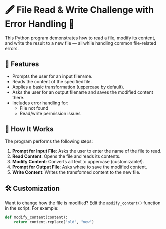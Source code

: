 # 🖋️ File Read & Write Challenge with Error Handling 🧪

This Python program demonstrates how to read a file, modify its content, and write the result to a new file — all while handling common file-related errors.

## 🚀 Features

- Prompts the user for an input filename.
- Reads the content of the specified file.
- Applies a basic transformation (uppercase by default).
- Asks the user for an output filename and saves the modified content there.
- Includes error handling for:
  - File not found
  - Read/write permission issues

## 🧠 How It Works

The program performs the following steps:
1. **Prompt for Input File**: Asks the user to enter the name of the file to read.
2. **Read Content**: Opens the file and reads its contents.
3. **Modify Content**: Converts all text to uppercase (customizable!).
4. **Prompt for Output File**: Asks where to save the modified content.
5. **Write Content**: Writes the transformed content to the new file.

## 🛠️ Customization

Want to change how the file is modified? Edit the `modify_content()` function in the script. 
For example:
```python
def modify_content(content):
    return content.replace("old", "new")
